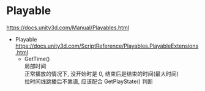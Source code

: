 Playable
=
https://docs.unity3d.com/Manual/Playables.html  

+ Playable  
  https://docs.unity3d.com/ScriptReference/Playables.PlayableExtensions.html  
    + GetTime()  
        局部时间  
        正常播放的情况下, 没开始时是 0, 结束后是结束的时间(最大时间)  
        拉时间线跳播后不靠谱, 应该配合 GetPlayState() 判断  